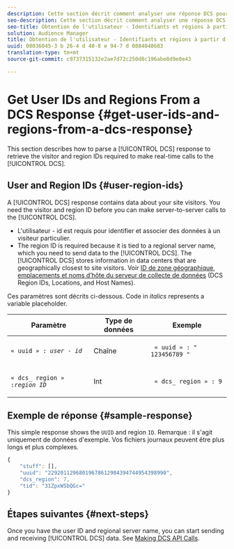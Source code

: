 ```yaml
---
description: Cette section décrit comment analyser une réponse DCS pour récupérer les ID de visiteur et de région requis pour effectuer des appels en temps réel au serveur de collecte de données.
seo-description: Cette section décrit comment analyser une réponse DCS pour récupérer les ID de visiteur et de région requis pour effectuer des appels en temps réel au serveur de collecte de données.
seo-title: Obtention de l'utilisateur - Identifiants et régions à partir d'une réponse DCS
solution: Audience Manager
title: Obtention de l'utilisateur - Identifiants et régions à partir d'une réponse DCS
uuid: 08036045-3 b 26-4 d 40-8 e 94-7 d 0884048683
translation-type: tm+mt
source-git-commit: c9737315132e2ae7d72c250d8c196abe8d9e0e43

---
```



# Get User IDs and Regions From a DCS Response {#get-user-ids-and-regions-from-a-dcs-response}

This section describes how to parse a [!UICONTROL DCS] response to retrieve the visitor and region IDs required to make real-time calls to the [!UICONTROL DCS].

## User and Region IDs {#user-region-ids}

A [!UICONTROL DCS] response contains data about your site visitors. You need the visitor and region ID before you can make server-to-server calls to the [!UICONTROL DCS].

* L'utilisateur - id est requis pour identifier et associer des données à un visiteur particulier.
* The region ID is required because it is tied to a regional server name, which you need to send data to the [!UICONTROL DCS]. The [!UICONTROL DCS] stores information in data centers that are geographically closest to site visitors. Voir [ID de zone géographique, emplacements et noms d’hôte du serveur de collecte de données](../../../api/dcs-intro/dcs-api-reference/dcs-regions.md) (DCS Region IDs, Locations, and Host Names).

Ces paramètres sont décrits ci-dessous. Code in *italics* represents a variable placeholder.

<table id="table_822C02D5978348DCB7153001882D397C"> 
 <thead> 
  <tr> 
   <th colname="col1" class="entry"> Paramètre </th> 
   <th colname="col2" class="entry"> Type de données </th> 
   <th colname="col3" class="entry"> Exemple </th> 
  </tr> 
 </thead>
 <tbody> 
  <tr> 
   <td colname="col1"> <p><code>« uuid » : <i>user - id</i></code></span> </p> </td> 
   <td colname="col2"> <p>Chaîne </p> </td> 
   <td colname="col3"> <p> <code> « uuid » : " 123456789 "</code> </p> </td> 
  </tr> 
  <tr> 
   <td colname="col1"> <p><code>« dcs_ region » :<i>region ID</i></code> </p> </td> 
   <td colname="col2"> <p>Int </p> </td> 
   <td colname="col3"> <p> <code> « dcs_ region » : 9</code> </p> </td> 
  </tr> 
 </tbody> 
</table>

## Exemple de réponse {#sample-response}

This simple response shows the `UUID` and region `ID`. Remarque : il s'agit uniquement de données d'exemple. Vos fichiers journaux peuvent être plus longs et plus complexes.

```js
{
    "stuff": [],
    "uuid": "22920112968019678612904394744954398990",
    "dcs_region": 7,
    "tid": "31ZpxW5bQGc="
}
```

## Étapes suivantes {#next-steps}

Once you have the user ID and regional server name, you can start sending and receiving [!UICONTROL DCS] data. See [Making DCS API Calls](../../../api/dcs-intro/dcs-s2s/dcs-s2s-calls.md).
